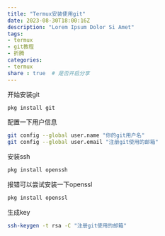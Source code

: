 ```yaml
---
title: "Termux安装使用git"
date: 2023-08-30T18:00:16Z
description: "Lorem Ipsum Dolor Si Amet"
tags:
- termux
- git教程
- 折腾
categories:
- termux
share : true  # 是否开启分享
---
```

开始安装git

``` bash
pkg install git
```


配置一下用户信息

``` bash
git config --global user.name "你的git用户名"
git config --global user.email "注册git使用的邮箱"
```

安装ssh
``` bash
pkg install openssh
```

报错可以尝试安装一下openssl
``` bash
pkg install openssl
```

生成key
``` bash
ssh-keygen -t rsa -C "注册git使用的邮箱"
```